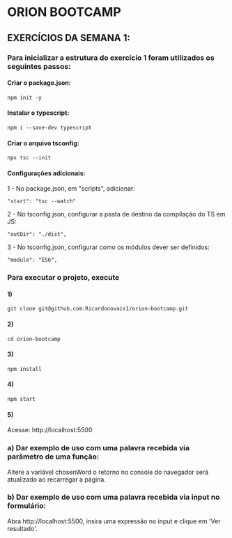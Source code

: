 # ORION BOOTCAMP

## EXERCÍCIOS DA SEMANA 1:

### Para inicializar a estrutura do exercício 1 foram utilizados os seguintes passos:

#### Criar o package.json:
```npm init -y```

#### Instalar o typescript:
```npm i --save-dev typescript```

#### Criar o arquivo tsconfig:
```npx tsc --init```

#### Configurações adicionais:
1 - No package.json, em "scripts", adicionar:

```"start": "tsc --watch"```

2 - No tsconfig.json, configurar a pasta de destino da compilação do TS em JS:

```"outDir": "./dist",```

3 - No tsconfig.json, configurar como os módulos dever ser definidos:

```"module": "ES6",```

### Para executar o projeto, execute

#### 1)

```git clone git@github.com:Ricardonovais1/orion-bootcamp.git```

#### 2)

```cd orion-bootcamp```

#### 3)

```npm install```

#### 4)

```npm start```

#### 5)

Acesse: http://localhost:5500


### a) Dar exemplo de uso com uma palavra recebida via parâmetro de uma função:

Altere a variável chosenWord o retorno no console do navegador será atualizado ao recarregar a página.

### b) Dar exemplo de uso com uma palavra recebida via input no formulário:

Abra http://localhost:5500, insira uma expressão no input e clique em 'Ver resultado'.
